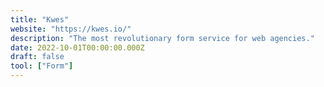 ```yaml
---
title: "Kwes"
website: "https://kwes.io/"
description: "The most revolutionary form service for web agencies."
date: 2022-10-01T00:00:00.000Z
draft: false
tool: ["Form"]
---
```


